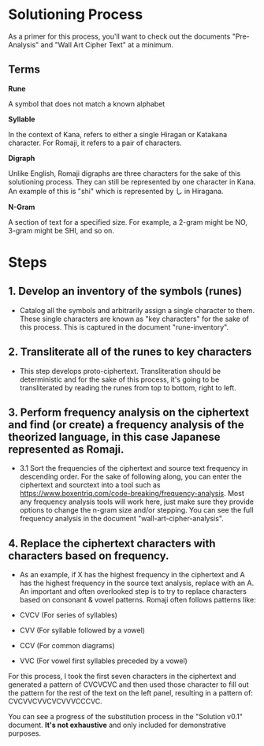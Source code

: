 # Solutioning Process

As a primer for this process, you'll want to check out the documents "Pre-Analysis" and "Wall Art Cipher Text" at a minimum. 

## Terms

**Rune**

A symbol that does not match a known alphabet

**Syllable**

In the context of Kana, refers to either a single Hiragan or Katakana character. For Romaji, it refers to a pair of characters.

**Digraph**

Unlike English, Romaji digraphs are three characters for the sake of this solutioning process. They can still be represented by one character in Kana. An example of this is "shi" which is represented by し in Hiragana.

**N-Gram**

A section of text for a specified size. For example, a 2-gram might be NO, 3-gram might be SHI, and so on.

# Steps

## 1. Develop an inventory of the symbols (runes)

- Catalog all the symbols and arbitrarily assign a single character to them. These single characters are known as "key characters" for the sake of this process. This is captured in the document "rune-inventory".

## 2. Transliterate all of the runes to key characters
   
- This step develops proto-ciphertext. Transliteration should be deterministic and for the sake of this process, it's going to be transliterated by reading the runes from top to bottom, right to left.

## 3. Perform frequency analysis on the ciphertext and find (or create) a frequency analysis of the theorized language, in this case Japanese represented as Romaji.

- 3.1 Sort the frequencies of the ciphertext and source text frequency in descending order. For the sake of following along, you can enter the ciphertext and sourctext into a tool such as https://www.boxentriq.com/code-breaking/frequency-analysis. Most any frequency analysis tools will work here, just make sure they provide options to change the n-gram size and/or stepping. You can see the full frequency analysis in the document "wall-art-cipher-analysis".

## 4. Replace the ciphertext characters with characters based on frequency. 

- As an example, if X has the highest frequency in the ciphertext and A has the highest frequency in the source text analysis, replace with an A. An important and often overlooked step is to try to replace characters based on consonant & vowel patterns. Romaji often follows patterns like: 
  
- CVCV (For series of syllables)
- CVV (For syllable followed by a vowel)
- CCV (For common diagrams)
- VVC (For vowel first syllables preceded by a vowel)

For this process, I took the first seven characters in the ciphertext and generated a pattern of CVCVCVC and then used those character to fill out the pattern for the rest of the text on the left panel, resulting in a pattern of:  CVCVVCVVCVCVVVCCCVC.

You can see a progress of the substitution process in the "Solution v0.1" document. **It's not exhaustive** and only included for demonstrative purposes.
